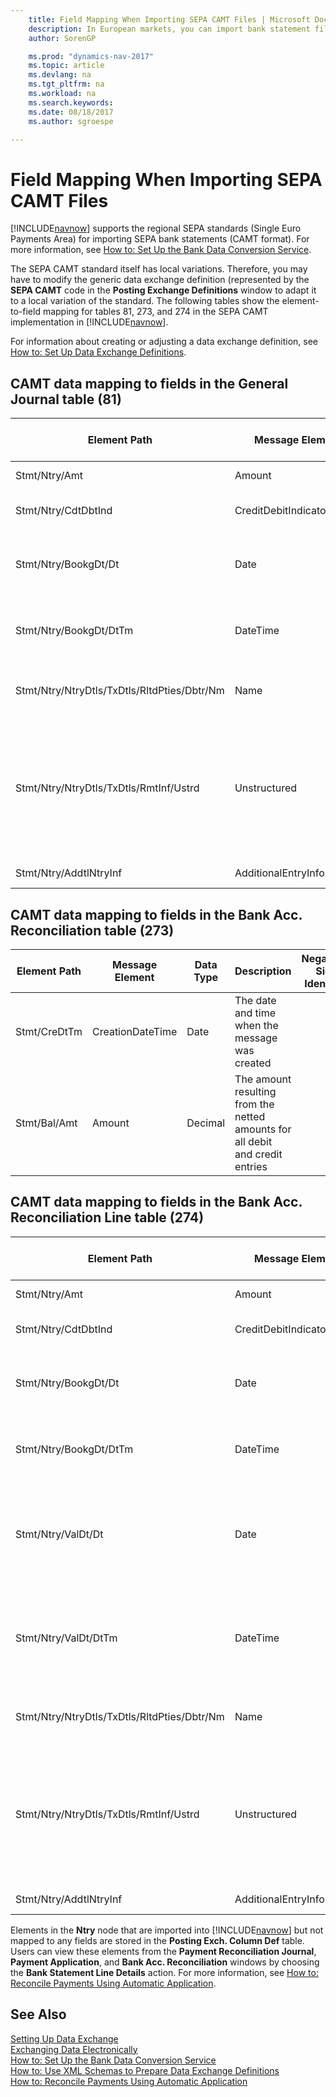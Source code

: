 ```yaml
---
    title: Field Mapping When Importing SEPA CAMT Files | Microsoft Docs
    description: In European markets, you can import bank statement files in the regional SEPA standards (Single Euro Payments Area).
    author: SorenGP

    ms.prod: "dynamics-nav-2017"
    ms.topic: article
    ms.devlang: na
    ms.tgt_pltfrm: na
    ms.workload: na
    ms.search.keywords:
    ms.date: 08/18/2017
    ms.author: sgroespe

---
```

# Field Mapping When Importing SEPA CAMT Files
[!INCLUDE[navnow](includes/navnow_md.md)] supports the regional SEPA standards (Single Euro Payments Area) for importing SEPA bank statements (CAMT format). For more information, see [How to: Set Up the Bank Data Conversion Service](bank-how-setup-bank-data-conversion-service.md).  

 The SEPA CAMT standard itself has local variations. Therefore, you may have to modify the generic data exchange definition (represented by the **SEPA CAMT** code in the **Posting Exchange Definitions** window to adapt it to a local variation of the standard. The following tables show the element-to-field mapping for tables 81, 273, and 274 in the SEPA CAMT implementation in [!INCLUDE[navnow](includes/navnow_md.md)].  

 For information about creating or adjusting a data exchange definition, see [How to: Set Up Data Exchange Definitions](across-how-to-set-up-data-exchange-definitions.md).  

## CAMT data mapping to fields in the General Journal table (81)  

|Element Path|Message Element|Data Type|Description|Negative-Sign Identifier|Field No.|Field Name|  
|------------------|---------------------|---------------|-----------------|-------------------------------|---------------|----------------|  
|Stmt/Ntry/Amt|Amount|Decimal|The amount of money in the cash entry||13|Amount|  
|Stmt/Ntry/CdtDbtInd|CreditDebitIndicator|Text|Indicates whether the entry is a credit or a debit entry|DBIT|13|Amount|  
|Stmt/Ntry/BookgDt/Dt|Date|Date|The date when an entry is posted to an account on the account servicer's books||5|Posting Date|  
|Stmt/Ntry/BookgDt/DtTm|DateTime|DateTime|The date and time when an entry is posted to an account on the account servicer's books||5|Posting Date|  
|Stmt/Ntry/NtryDtls/TxDtls/RltdPties/Dbtr/Nm|Name|Text|The name of the party that owes an amount of money to the (ultimate) creditor||1221|Payer Information|  
|Stmt/Ntry/NtryDtls/TxDtls/RmtInf/Ustrd|Unstructured|Text|Information supplied to enable the matching/reconciliation of an entry with the items that the payment is intended to settle, such as commercial invoices in an accounts-receivable system, in an unstructured form||8|Description|  
|Stmt/Ntry/AddtlNtryInf|AdditionalEntryInformation|Text|Additional information about the entry||1222|Transaction Information|  

## CAMT data mapping to fields in the Bank Acc. Reconciliation table (273)  

|Element Path|Message Element|Data Type|Description|Negative-Sign Identifier|Field No.|Field Name|  
|------------------|---------------------|---------------|-----------------|-------------------------------|---------------|----------------|  
|Stmt/CreDtTm|CreationDateTime|Date|The date and time when the message was created||3|Statement Date|  
|Stmt/Bal/Amt|Amount|Decimal|The amount resulting from the netted amounts for all debit and credit entries||4|Statement Ending Balance|  

## CAMT data mapping to fields in the Bank Acc. Reconciliation Line table (274)  

|Element Path|Message Element|Data Type|Description|Negative-Sign Identifier|Field No.|Field Name|  
|------------------|---------------------|---------------|-----------------|-------------------------------|---------------|----------------|  
|Stmt/Ntry/Amt|Amount|Decimal|The amount of money in the cash entry||7|Statement Amount|  
|Stmt/Ntry/CdtDbtInd|CreditDebitIndicator|Text|Indicates whether the entry is a credit or a debit entry|DBIT|7|Statement Amount|  
|Stmt/Ntry/BookgDt/Dt|Date|Date|The date when an entry is posted to an account on the account servicer's books||5|Transaction Date|  
|Stmt/Ntry/BookgDt/DtTm|DateTime|DateTime|The date and time when an entry is posted to an account on the account servicer's books||5|Transaction Date|  
|Stmt/Ntry/ValDt/Dt|Date|Date|The date when assets become available to the account owner in case of a credit entry, or cease to be available to the account owner in case of a debit entry||12|Value Date|  
|Stmt/Ntry/ValDt/DtTm|DateTime|DateTime|The date and time when assets become available to the account owner in case of a credit entry, or cease to be available to the account owner in case of a debit entry||12|Value Date|  
|Stmt/Ntry/NtryDtls/TxDtls/RltdPties/Dbtr/Nm|Name|Text|The name of the party that owes an amount of money to the (ultimate) creditor||15|Payer Information|  
|Stmt/Ntry/NtryDtls/TxDtls/RmtInf/Ustrd|Unstructured|Text|Information supplied to enable the matching/reconciliation of an entry with the items that the payment is intended to settle, such as commercial invoices in an accounts-receivable system, in an unstructured form||6|Description|  
|Stmt/Ntry/AddtlNtryInf|AdditionalEntryInformation|Text|Additional information about the entry||16|Transaction Information|  

 Elements in the **Ntry** node that are imported into [!INCLUDE[navnow](includes/navnow_md.md)] but not mapped to any fields are stored in the **Posting Exch. Column Def** table. Users can view these elements from the **Payment Reconciliation Journal**, **Payment Application**, and **Bank Acc. Reconciliation** windows by choosing the **Bank Statement Line Details** action. For more information, see [How to: Reconcile Payments Using Automatic Application](receivables-how-reconcile-payments-auto-application.md).  
## See Also  
[Setting Up Data Exchange](across-set-up-data-exchange.md)  
[Exchanging Data Electronically](across-data-exchange.md)  
[How to: Set Up the Bank Data Conversion Service](bank-how-setup-bank-data-conversion-service.md)   
[How to: Use XML Schemas to Prepare Data Exchange Definitions](across-how-to-use-xml-schemas-to-prepare-data-exchange-definitions.md)  
[How to: Reconcile Payments Using Automatic Application](receivables-how-reconcile-payments-auto-application.md)  

